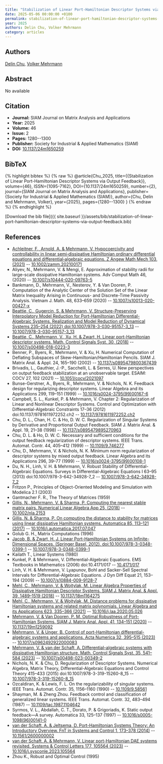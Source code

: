 ```yaml
---
title: "Stabilization of Linear Port-Hamiltonian Descriptor Systems via Output Feedback"
date: 2025-05-06 00:00:00 +0100
permalink: stabilization-of-linear-port-hamiltonian-descriptor-systems-via-output-feedback
year: 2025
authors: Delin Chu, Volker Mehrmann
category: articles
---
```

 
## Authors
[Delin Chu](authors/delin-chu), [Volker Mehrmann](authors/volker-mehrmann)
 
## Abstract
No  available
 
## Citation
- **Journal:** SIAM Journal on Matrix Analysis and Applications
- **Year:** 2025
- **Volume:** 46
- **Issue:** 2
- **Pages:** 1280--1300
- **Publisher:** Society for Industrial & Applied Mathematics (SIAM)
- **DOI:** [10.1137/24m1650259](https://doi.org/10.1137/24m1650259)
 
## BibTeX
{% highlight bibtex %}
{% raw %}
@article{Chu_2025,
  title={{Stabilization of Linear Port-Hamiltonian Descriptor Systems via Output Feedback}},
  volume={46},
  ISSN={1095-7162},
  DOI={10.1137/24m1650259},
  number={2},
  journal={SIAM Journal on Matrix Analysis and Applications},
  publisher={Society for Industrial & Applied Mathematics (SIAM)},
  author={Chu, Delin and Mehrmann, Volker},
  year={2025},
  pages={1280--1300}
}
{% endraw %}
{% endhighlight %}
 
[Download the bib file]({{ site.baseurl }}/assets/bib/stabilization-of-linear-port-hamiltonian-descriptor-systems-via-output-feedback.bib)
 
## References
- [Achleitner, F., Arnold, A. & Mehrmann, V. Hypocoercivity and controllability in linear semi‐dissipative Hamiltonian ordinary differential equations and differential‐algebraic equations. Z Angew Math Mech 103, (2021)](hypocoercivity-and-controllability-in-linear-semi-dissipative-hamiltonian-ordinary-differential-equations-and-differential-algebraic-equations) -- [10.1002/zamm.202100171](https://doi.org/10.1002/zamm.202100171)
- Aliyev, N., Mehrmann, V. & Mengi, E. Approximation of stability radii for large-scale dissipative Hamiltonian systems. Adv Comput Math 46, (2020) -- [10.1007/s10444-020-09763-5](https://doi.org/10.1007/s10444-020-09763-5)
- Bankmann, D., Mehrmann, V., Nesterov, Y. & Van Dooren, P. Computation of the Analytic Center of the Solution Set of the Linear Matrix Inequality Arising in Continuous- and Discrete-Time Passivity Analysis. Vietnam J. Math. 48, 633–659 (2020) -- [10.1007/s10013-020-00427-x](https://doi.org/10.1007/s10013-020-00427-x)
- [Beattie, C., Gugercin, S. & Mehrmann, V. Structure-Preserving Interpolatory Model Reduction for Port-Hamiltonian Differential-Algebraic Systems. Realization and Model Reduction of Dynamical Systems 235–254 (2022) doi:10.1007/978-3-030-95157-3_13](structure-preserving-interpolatory-model-reduction-for-port-hamiltonian-differential-algebraic-systems) -- [10.1007/978-3-030-95157-3_13](https://doi.org/10.1007/978-3-030-95157-3_13)
- [Beattie, C., Mehrmann, V., Xu, H. & Zwart, H. Linear port-Hamiltonian descriptor systems. Math. Control Signals Syst. 30, (2018)](linear-port-hamiltonian-descriptor-systems) -- [10.1007/s00498-018-0223-3](https://doi.org/10.1007/s00498-018-0223-3)
- Benner, P., Byers, R., Mehrmann, V. & Xu, H. Numerical Computation of Deflating Subspaces of Skew-Hamiltonian/Hamiltonian Pencils. SIAM J. Matrix Anal. &amp; Appl. 24, 165–190 (2002) -- [10.1137/s0895479800367439](https://doi.org/10.1137/s0895479800367439)
- Brivadis, L., Gauthier, J.-P., Sacchelli, L. & Serres, U. New perspectives on output feedback stabilization at an unobservable target. ESAIM: COCV 27, 102 (2021) -- [10.1051/cocv/2021097](https://doi.org/10.1051/cocv/2021097)
- Bunse-Gerstner, A., Byers, R., Mehrmann, V. & Nichols, N. K. Feedback design for regularizing descriptor systems. Linear Algebra and its Applications 299, 119–151 (1999) -- [10.1016/s0024-3795(99)00167-6](https://doi.org/10.1016/s0024-3795(99)00167-6)
- Campbell, S. L., Kunkel, P. & Mehrmann, V. Chapter 2: Regularization of Linear and Nonlinear Descriptor Systems. Control and Optimization with Differential-Algebraic Constraints 17–36 (2012) doi:10.1137/9781611972252.ch2 -- [10.1137/9781611972252.ch2](https://doi.org/10.1137/9781611972252.ch2)
- Chu, D. L., Chan, H. C. & Ho, D. W. C. Regularization of Singular Systems by Derivative and Proportional Output Feedback. SIAM J. Matrix Anal. &amp; Appl. 19, 21–38 (1998) -- [10.1137/s0895479895270963](https://doi.org/10.1137/s0895479895270963)
- Chu, D. L. & Ho, D. W. C. Necessary and sufficient conditions for the output feedback regularization of descriptor systems. IEEE Trans. Automat. Contr. 44, 405–412 (1999) -- [10.1109/9.746277](https://doi.org/10.1109/9.746277)
- Chu, D., Mehrmann, V. & Nichols, N. K. Minimum norm regularization of descriptor systems by mixed output feedback. Linear Algebra and its Applications 296, 39–77 (1999) -- [10.1016/s0024-3795(99)00108-1](https://doi.org/10.1016/s0024-3795(99)00108-1)
- Du, N. H., Linh, V. H. & Mehrmann, V. Robust Stability of Differential-Algebraic Equations. Surveys in Differential-Algebraic Equations I 63–95 (2013) doi:10.1007/978-3-642-34928-7_2 -- [10.1007/978-3-642-34928-7_2](https://doi.org/10.1007/978-3-642-34928-7_2)
- Fritzon P., Principles of Object-Oriented Modeling and Simulation with Modelica 2.1 (2003)
- Gantmacher F. R., The Theory of Matrices (1959)
- [Gillis, N., Mehrmann, V. & Sharma, P. Computing the nearest stable matrix pairs. Numerical Linear Algebra App 25, (2018)](computing-the-nearest-stable-matrix-pairs) -- [10.1002/nla.2153](https://doi.org/10.1002/nla.2153)
- [Gillis, N. & Sharma, P. On computing the distance to stability for matrices using linear dissipative Hamiltonian systems. Automatica 85, 113–121 (2017)](on-computing-the-distance-to-stability-for-matrices-using-linear-dissipative-hamiltonian-systems) -- [10.1016/j.automatica.2017.07.047](https://doi.org/10.1016/j.automatica.2017.07.047)
- Golub G. H., Matrix Computations (1996)
- [Jacob, B. & Zwart, H. J. Linear Port-Hamiltonian Systems on Infinite-Dimensional Spaces. (Springer Basel, 2012). doi:10.1007/978-3-0348-0399-1](linear-port-hamiltonian-systems-on-infinite-dimensional-spaces) -- [10.1007/978-3-0348-0399-1](https://doi.org/10.1007/978-3-0348-0399-1)
- Kailath T., Linear Systems (1980)
- Kunkel, P. & Mehrmann, V. Differential-Algebraic Equations. EMS Textbooks in Mathematics (2006) doi:10.4171/017 -- [10.4171/017](https://doi.org/10.4171/017)
- Linh, V. H. & Mehrmann, V. Lyapunov, Bohl and Sacker-Sell Spectral Intervals for Differential-Algebraic Equations. J Dyn Diff Equat 21, 153–194 (2009) -- [10.1007/s10884-009-9128-7](https://doi.org/10.1007/s10884-009-9128-7)
- [Mehl, C., Mehrmann, V. & Wojtylak, M. Linear Algebra Properties of Dissipative Hamiltonian Descriptor Systems. SIAM J. Matrix Anal. &amp; Appl. 39, 1489–1519 (2018)](linear-algebra-properties-of-dissipative-hamiltonian-descriptor-systems) -- [10.1137/18m1164275](https://doi.org/10.1137/18m1164275)
- [Mehl, C., Mehrmann, V. & Wojtylak, M. Distance problems for dissipative Hamiltonian systems and related matrix polynomials. Linear Algebra and its Applications 623, 335–366 (2021)](distance-problems-for-dissipative-hamiltonian-systems-and-related-matrix-polynomials) -- [10.1016/j.laa.2020.05.026](https://doi.org/10.1016/j.laa.2020.05.026)
- [Mehrmann, V. & Van Dooren, P. M. Optimal Robustness of Port-Hamiltonian Systems. SIAM J. Matrix Anal. Appl. 41, 134–151 (2020)](optimal-robustness-of-port-hamiltonian-systems) -- [10.1137/19m1259092](https://doi.org/10.1137/19m1259092)
- [Mehrmann, V. & Unger, B. Control of port-Hamiltonian differential-algebraic systems and applications. Acta Numerica 32, 395–515 (2023)](control-of-port-hamiltonian-differential-algebraic-systems-and-applications) -- [10.1017/s0962492922000083](https://doi.org/10.1017/s0962492922000083)
- [Mehrmann, V. & van der Schaft, A. Differential–algebraic systems with dissipative Hamiltonian structure. Math. Control Signals Syst. 35, 541–584 (2023)](differential-algebraic-systems-with-dissipative-hamiltonian-structure) -- [10.1007/s00498-023-00349-2](https://doi.org/10.1007/s00498-023-00349-2)
- Nichols, N. K. & Chu, D. Regularization of Descriptor Systems. Numerical Algebra, Matrix Theory, Differential-Algebraic Equations and Control Theory 415–433 (2015) doi:10.1007/978-3-319-15260-8_15 -- [10.1007/978-3-319-15260-8_15](https://doi.org/10.1007/978-3-319-15260-8_15)
- Ozcaldiran, K. & Lewis, F. L. On the regularizability of singular systems. IEEE Trans. Automat. Contr. 35, 1156–1160 (1990) -- [10.1109/9.58561](https://doi.org/10.1109/9.58561)
- Shayman, M. & Zheng Zhou. Feedback control and classification of generalized linear systems. IEEE Trans. Automat. Contr. 32, 483–494 (1987) -- [10.1109/tac.1987.1104642](https://doi.org/10.1109/tac.1987.1104642)
- Syrmos, V. L., Abdallah, C. T., Dorato, P. & Grigoriadis, K. Static output feedback—A survey. Automatica 33, 125–137 (1997) -- [10.1016/s0005-1098(96)00141-0](https://doi.org/10.1016/s0005-1098(96)00141-0)
- [van der Schaft, A. & Jeltsema, D. Port-Hamiltonian Systems Theory: An Introductory Overview. FnT in Systems and Control 1, 173–378 (2014)](port-hamiltonian-systems-theory-an-introductory-overview) -- [10.1561/2600000002](https://doi.org/10.1561/2600000002)
- [van der Schaft, A. & Mehrmann, V. Linear port-Hamiltonian DAE systems revisited. Systems &amp; Control Letters 177, 105564 (2023)](linear-port-hamiltonian-dae-systems-revisited) -- [10.1016/j.sysconle.2023.105564](https://doi.org/10.1016/j.sysconle.2023.105564)
- Zhou K., Robust and Optimal Control (1995)

